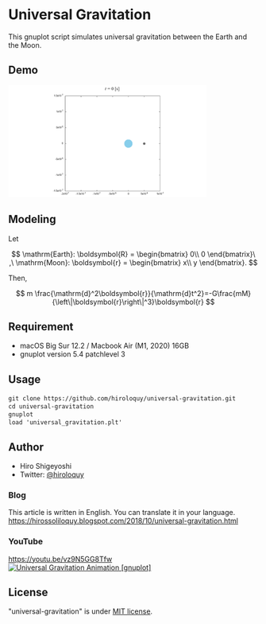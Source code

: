 # Universal Gravitation
This gnuplot script simulates universal gravitation between the Earth and the Moon.

## Demo
<img src="universal_gravitation.gif" alt="universal_gravitation.gif" width=400>

## Modeling
Let

$$
    \mathrm{Earth}: \boldsymbol{R} = 
    \begin{bmatrix}
        0\\
        0
    \end{bmatrix}\ ,\ 
    \mathrm{Moon}: \boldsymbol{r} = 
    \begin{bmatrix}
        x\\
        y
    \end{bmatrix}.
$$

Then, 

$$
m \frac{\mathrm{d}^2\boldsymbol{r}}{\mathrm{d}t^2}=-G\frac{mM}{\left\|\boldsymbol{r}\right\|^3}\boldsymbol{r}
$$

<!-- # Operating environment -->
## Requirement
- macOS Big Sur 12.2 / Macbook Air (M1, 2020) 16GB
- gnuplot version 5.4 patchlevel 3

<!-- # Installation -->
 
## Usage
```
git clone https://github.com/hiroloquy/universal-gravitation.git
cd universal-gravitation
gnuplot
load 'universal_gravitation.plt'
```

## Author
* Hiro Shigeyoshi
* Twitter: [@hiroloquy](https://twitter.com/hiroloquy)

### Blog
This article is written in English. You can translate it in your language.  
https://hirossoliloquy.blogspot.com/2018/10/universal-gravitation.html

### YouTube
https://youtu.be/vz9N5GG8Tfw  
[![Universal Gravitation Animation [gnuplot]](http://img.youtube.com/vi/8i3RoEP0pgw/0.jpg)](https://youtu.be/8i3RoEP0pgw "Universal Gravitation Animation [gnuplot]")

## License
"universal-gravitation" is under [MIT license](https://github.com/hiroloquy/universal-gravitation/blob/master/LICENSE).
 
